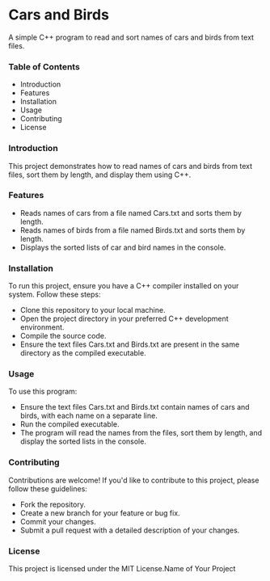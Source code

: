# Cars and Birds
A simple C++ program to read and sort names of cars and birds from text files.

### Table of Contents
- Introduction
- Features 
- Installation
- Usage
- Contributing
- License
### Introduction
This project demonstrates how to read names of cars and birds from text files, sort them by length, and display them using C++.

### Features
- Reads names of cars from a file named Cars.txt and sorts them by length.
- Reads names of birds from a file named Birds.txt and sorts them by length.
- Displays the sorted lists of car and bird names in the console.
### Installation
To run this project, ensure you have a C++ compiler installed on your system. Follow these steps:

- Clone this repository to your local machine.
- Open the project directory in your preferred C++ development environment.
- Compile the source code.
- Ensure the text files Cars.txt and Birds.txt are present in the same directory as the compiled executable.
### Usage
To use this program:

- Ensure the text files Cars.txt and Birds.txt contain names of cars and birds, with each name on a separate line.
- Run the compiled executable.
- The program will read the names from the files, sort them by length, and display the sorted lists in the console.
### Contributing
Contributions are welcome! If you'd like to contribute to this project, please follow these guidelines:

- Fork the repository.
- Create a new branch for your feature or bug fix.
- Commit your changes.
- Submit a pull request with a detailed description of your changes.
### License
This project is licensed under the MIT License.Name of Your Project
